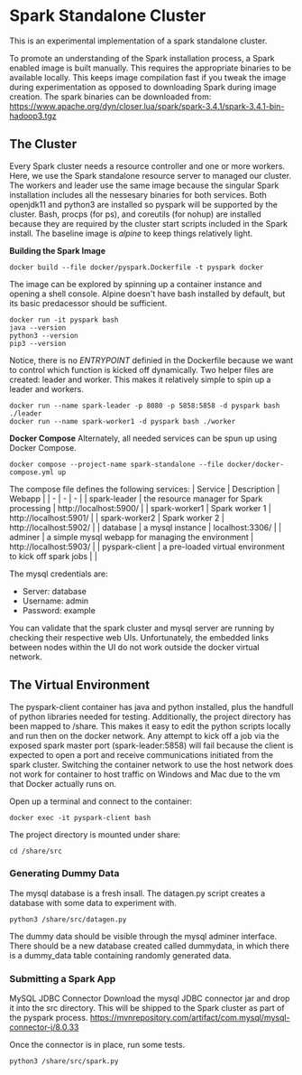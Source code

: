 # Spark Standalone Cluster
This is an experimental implementation of a spark standalone cluster.

To promote an understanding of the Spark installation process, a Spark enabled image is built manually. This requires the appropriate binaries to be available locally. This keeps image compilation fast if you tweak the image during experimentation as opposed to downloading Spark during image creation. The spark binaries can be downloaded from: https://www.apache.org/dyn/closer.lua/spark/spark-3.4.1/spark-3.4.1-bin-hadoop3.tgz


## The Cluster
Every Spark cluster needs a resource controller and one or more workers. Here, we use the Spark standalone resource server to managed our cluster. The workers and leader use the same image because the singular Spark installation includes all the nessesary binaries for both services. Both openjdk11 and python3 are installed so pyspark will be supported by the cluster. Bash, procps (for ps), and coreutils (for nohup) are installed because they are required by the cluster start scripts included in the Spark install. The baseline image is *alpine* to keep things relatively light.

**Building the Spark Image**
```
docker build --file docker/pyspark.Dockerfile -t pyspark docker
```

The image can be explored by spinning up a container instance and opening a shell console. Alpine doesn't have bash installed by default, but its basic predacessor should be sufficient.
```
docker run -it pyspark bash
java --version
python3 --version
pip3 --version
```

Notice, there is no *ENTRYPOINT* definied in the Dockerfile because we want to control which function is kicked off dynamically. Two helper files are created: leader and worker. This makes it relatively simple to spin up a leader and workers.
```
docker run --name spark-leader -p 8080 -p 5858:5858 -d pyspark bash ./leader
docker run --name spark-worker1 -d pyspark bash ./worker
```

**Docker Compose**
Alternately, all needed services can be spun up using Docker Compose.
```
docker compose --project-name spark-standalone --file docker/docker-compose.yml up
```

The compose file defines the following services:
| Service | Description | Webapp |
| - | - | - |
| spark-leader | the resource manager for Spark processing | http://localhost:5900/ |
| spark-worker1 | Spark worker 1 | http://localhost:5901/ |
| spark-worker2 | Spark worker 2 | http://localhost:5902/ |
| database | a mysql instance | localhost:3306/ |
| adminer | a simple mysql webapp for managing the environment | http://localhost:5903/ |
| pyspark-client | a pre-loaded virtual environment to kick off spark jobs | |

The mysql credentials are:
* Server: database
* Username: admin
* Password: example

You can validate that the spark cluster and mysql server are running by checking their respective web UIs. Unfortunately, the embedded links between nodes within the UI do not work outside the docker virtual network.

## The Virtual Environment
The pyspark-client container has java and python installed, plus the handfull of python libraries needed for testing. Additionally, the project directory has been mapped to /share. This makes it easy to edit the python scripts locally and run then on the docker network. Any attempt to kick off a job via the exposed spark master port (spark-leader:5858) will fail because the client is expected to open a port and receive communications initiated from the spark cluster. Switching the container network to use the host network does not work for container to host traffic on Windows and Mac due to the vm that Docker actually runs on. 

Open up a terminal and connect to the container:
```
docker exec -it pyspark-client bash
```

The project directory is mounted under share:
```
cd /share/src
```
### Generating Dummy Data
The mysql database is a fresh insall. The datagen.py script creates a database with some data to experiment with.
```
python3 /share/src/datagen.py
```

The dummy data should be visible through the mysql adminer interface. There should be a new database created called dummydata, in which there is a dummy_data table containing randomly generated data.

### Submitting a Spark App

MySQL JDBC Connector
Download the mysql JDBC connector jar and drop it into the src directory. This will be shipped to the Spark cluster as part of the pyspark process.
https://mvnrepository.com/artifact/com.mysql/mysql-connector-j/8.0.33

Once the connector is in place, run some tests.
```
python3 /share/src/spark.py
```